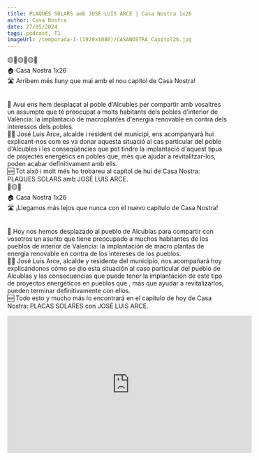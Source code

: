 ```yaml
---
title: PLAQUES SOLARS amb JOSÉ LUIS ARCE | Casa Nostra 1x26
author: Casa Nostra
date: 27/05/2024
tags: podcast, T1
imageUrl: /temporada-1-(1920x1080)/CASANOSTRA_Capítol26.jpg
---
```


<p>🟡🔴🟡🔴🟡🔴
<br>🏠 Casa Nostra 1x26
<br>🛣️ Arribem més lluny que mai amb el nou capítol de Casa Nostra!</p>
<br>📰 Avui ens hem desplaçat al poble d&#39;Alcubles per compartir amb vosaltres un assumpte que té preocupat a molts habitants dels pobles d&#39;interior de València: la implantació de macroplantes d&#39;energia renovable en contra dels interessos dels pobles.
<br>👨🏼 José Luis Arce, alcalde i resident del municipi, ens acompanyarà hui explicant-nos com es va donar aquesta situació al cas particular del poble d&#39;Alcubles i les conseqüències que pot tindre la implantació d&#39;aquest tipus de projectes energètics en pobles que, més que ajudar a revitalitzar-los, poden acabar definitivament amb ells.
<br>🆕 Tot això i molt més ho trobareu al capítol de hui de Casa Nostra: PLAQUES SOLARS amb JOSÉ LUIS ARCE.
<br>🔴🟡🔴
<br>🏠 Casa Nostra 1x26
<br>🛣️ ¡Llegamos más lejos que nunca con el nuevo capítulo de Casa Nostra!</p>
<br>📰 Hoy nos hemos desplazado al pueblo de Alcublas para compartir con vosotros un asunto que tiene preocupado a muchos habitantes de los pueblos de interior de Valencia: la implantación de macro plantas de energía renovable en contra de los intereses de los pueblos.
<br>👨🏼 José Luis Arce, alcalde y residente del municipio, nos acompañará hoy explicándonos cómo se dio esta situación al caso particular del pueblo de Alcublas y las consecuencias que puede tener la implantación de este tipo de proyectos energéticos en pueblos que , más que ayudar a revitalizarlos, pueden terminar definitivamente con ellos.
<br>🆕 Todo esto y mucho más lo encontrará en el capítulo de hoy de Casa Nostra: PLACAS SOLARES con JOSÉ LUIS ARCE.</p>

<iframe width="560" height="315" src="https://www.youtube.com/embed/sIB7qSry7o4?si=FcbtRZ9ItGlufmMz" title="YouTube video player" frameborder="0" allow="accelerometer; autoplay; clipboard-write; encrypted-media; gyroscope; picture-in-picture; web-share" referrerpolicy="strict-origin-when-cross-origin" allowfullscreen></iframe>
